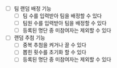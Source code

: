 * [ ] 팀 랜덤 배정 기능
  * [ ] 팀 수를 입력받아 팀을 배정할 수 있다
  * [ ] 팀원 수를 입력받아 팀을 배정할 수 있다
  * [ ] 등록된 명단 중 미참여자는 제외할 수 있다
* [ ] 랜덤 추첨 기능
  * [ ] 중복 추첨을 켜거나 끌 수 있다
  * [ ] 뽑힌 횟수를 초기화 할 수 있다
  * [ ] 등록된 명단 중 미참여자는 제외할 수 있다